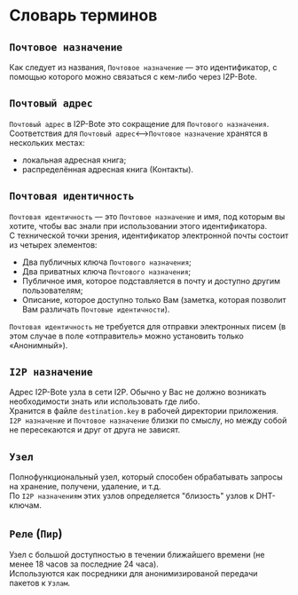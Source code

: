 # Словарь терминов

## `Почтовое назначение`

Как следует из названия, `Почтовое назначение` — это идентификатор, с помощью которого можно связаться с кем-либо через I2P-Bote.

## `Почтовый адрес`

`Почтовый адрес` в I2P-Bote это сокращение для `Почтового назначения`.  
Соответствия для `Почтовый адрес`<-->`Почтовое назначение` хранятся в нескольких местах:

- локальная адресная книга;
- распределённая адресная книга (Контакты).

## `Почтовая идентичность`

`Почтовая идентичность` — это `Почтовое назначение` и имя, под которым вы хотите, чтобы вас знали при использовании этого идентификатора.   
С технической точки зрения, идентификатор электронной почты состоит из четырех элементов:

* Два публичных ключа `Почтового назначения`;
* Два приватных ключа `Почтового назначения`;
* Публичное имя, которое подставляется в почту и доступно другим пользователям;
* Описание, которое доступно только Вам (заметка, которая позволит Вам различать `Почтовые идентичности`).

`Почтовая идентичность` не требуется для отправки электронных писем (в этом случае в поле «отправитель» можно установить только «Анонимный»).

## `I2P назначение`

Адрес I2P-Bote узла в сети I2P. Обычно у Вас не должно возникать необходимости знать или использовать где либо.   
Хранится в файле `destination.key` в рабочей директории приложения.  
`I2P назначение` и `Почтовое назначение` близки по смыслу, но между собой не пересекаются и друг от друга не зависят.

## `Узел`

Полнофункциональный узел, который способен обрабатывать запросы на хранение, получени, удаление, и т.д.  
По `I2P назначениям` этих узлов определяется "близость" узлов к DHT-ключам.

## `Реле` (`Пир`)

Узел с большой доступностью в течении ближайшего времени (не менее 18 часов за последние 24 часа).  
Используются как посредники для анонимизированой передачи пакетов к `Узлам`.
